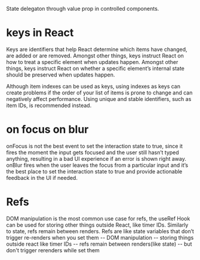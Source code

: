 State delegaton through value prop in controlled components.
# keys in React
Keys are identifiers that help React determine which items have changed, are added or are removed.
Amongst other things, keys instruct React on how to treat a specific element when updates happen.
Amongst other things, keys instruct React on whether a specific element’s internal state should be preserved when updates happen.


Although item indexes can be used as keys, using indexes as keys can create problems if the order of your list of items is prone to change and can negatively affect performance. Using unique and stable identifiers, such as item IDs, is recommended instead.  

# on focus on blur
onFocus is not the best event to set the interaction state to true, since it fires the moment the input gets focused and the user still hasn’t typed anything, resulting in a bad UI experience if an error is shown right away.
onBlur fires when the user leaves the focus from a particular input and it’s the best place to set the interaction state to true and provide actionable feedback in the UI if needed.

# Refs
DOM manipulation is the most common use case for refs, the useRef Hook can be used for storing other things outside React, like timer IDs. Similarly to state, refs remain between renders. Refs are like state variables that don’t trigger re-renders when you set them
-- DOM manipulation
-- storing things outside react like timer IDs
-- refs remain between renders(like state)
-- but don't trigger rerenders while set them